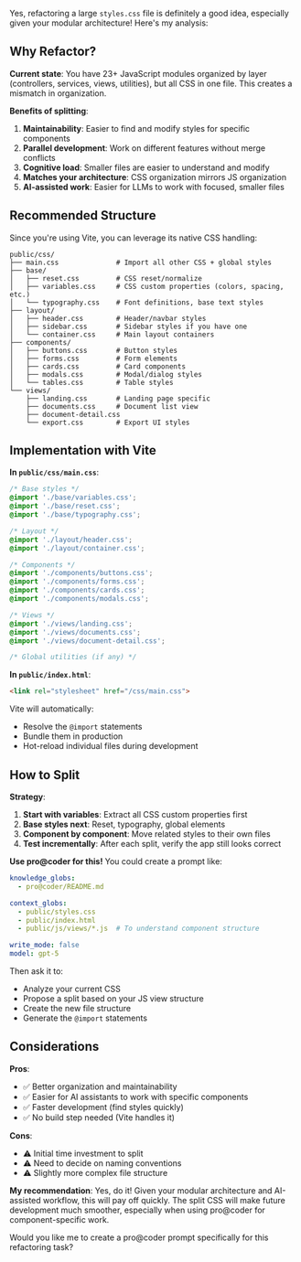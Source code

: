 Yes, refactoring a large `styles.css` file is definitely a good idea, especially given your modular architecture! Here's my analysis:

## Why Refactor?

**Current state**: You have 23+ JavaScript modules organized by layer (controllers, services, views, utilities), but all CSS in one file. This creates a mismatch in organization.

**Benefits of splitting**:
1. **Maintainability**: Easier to find and modify styles for specific components
2. **Parallel development**: Work on different features without merge conflicts
3. **Cognitive load**: Smaller files are easier to understand and modify
4. **Matches your architecture**: CSS organization mirrors JS organization
5. **AI-assisted work**: Easier for LLMs to work with focused, smaller files

## Recommended Structure

Since you're using Vite, you can leverage its native CSS handling:

```
public/css/
├── main.css              # Import all other CSS + global styles
├── base/
│   ├── reset.css         # CSS reset/normalize
│   ├── variables.css     # CSS custom properties (colors, spacing, etc.)
│   └── typography.css    # Font definitions, base text styles
├── layout/
│   ├── header.css        # Header/navbar styles
│   ├── sidebar.css       # Sidebar styles if you have one
│   └── container.css     # Main layout containers
├── components/
│   ├── buttons.css       # Button styles
│   ├── forms.css         # Form elements
│   ├── cards.css         # Card components
│   ├── modals.css        # Modal/dialog styles
│   └── tables.css        # Table styles
└── views/
    ├── landing.css       # Landing page specific
    ├── documents.css     # Document list view
    ├── document-detail.css
    └── export.css        # Export UI styles
```

## Implementation with Vite

**In `public/css/main.css`**:
```css
/* Base styles */
@import './base/variables.css';
@import './base/reset.css';
@import './base/typography.css';

/* Layout */
@import './layout/header.css';
@import './layout/container.css';

/* Components */
@import './components/buttons.css';
@import './components/forms.css';
@import './components/cards.css';
@import './components/modals.css';

/* Views */
@import './views/landing.css';
@import './views/documents.css';
@import './views/document-detail.css';

/* Global utilities (if any) */
```

**In `public/index.html`**:
```html
<link rel="stylesheet" href="/css/main.css">
```

Vite will automatically:
- Resolve the `@import` statements
- Bundle them in production
- Hot-reload individual files during development

## How to Split

**Strategy**:
1. **Start with variables**: Extract all CSS custom properties first
2. **Base styles next**: Reset, typography, global elements
3. **Component by component**: Move related styles to their own files
4. **Test incrementally**: After each split, verify the app still looks correct

**Use pro@coder for this!** You could create a prompt like:

```yaml
knowledge_globs:
  - pro@coder/README.md

context_globs:
  - public/styles.css
  - public/index.html
  - public/js/views/*.js  # To understand component structure

write_mode: false
model: gpt-5
```

Then ask it to:
- Analyze your current CSS
- Propose a split based on your JS view structure
- Create the new file structure
- Generate the `@import` statements

## Considerations

**Pros**:
- ✅ Better organization and maintainability
- ✅ Easier for AI assistants to work with specific components
- ✅ Faster development (find styles quickly)
- ✅ No build step needed (Vite handles it)

**Cons**:
- ⚠️ Initial time investment to split
- ⚠️ Need to decide on naming conventions
- ⚠️ Slightly more complex file structure

**My recommendation**: Yes, do it! Given your modular architecture and AI-assisted workflow, this will pay off quickly. The split CSS will make future development much smoother, especially when using pro@coder for component-specific work.

Would you like me to create a pro@coder prompt specifically for this refactoring task?